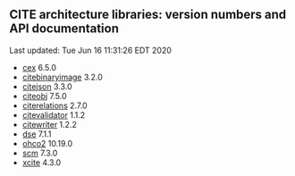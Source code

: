 ## CITE architecture libraries: version numbers and API documentation

Last updated: Tue Jun 16 11:31:26 EDT 2020



  - [cex](cex/api/edu/holycross/shot/cex/index.html) 6.5.0
  - [citebinaryimage](citebinaryimage/api/edu/holycross/shot/citebinaryimage/index.html) 3.2.0
  - [citejson](CITE-JSON/api/edu/holycross/shot/citejson/index.html) 3.3.0
  - [citeobj](citeobj/api/edu/holycross/shot/citeobj/index.html) 7.5.0
  - [citerelations](citerelations/api/edu/holycross/shot/citerelation/index.html) 2.7.0
  - [citevalidator](citerelations/api/edu/holycross/shot/citevalidator/index.html) 1.1.2
  - [citewriter](citewriter/api/edu/furman/classics/citewriter/index.html) 1.2.2
  - [dse](dse/api/edu/holycross/shot/dse/index.html) 7.1.1
  - [ohco2](ohco2/api/edu/holycross/shot/ohco2/index.html) 10.19.0
  - [scm](scm/api/edu/holycross/shot/scm/index.html) 7.3.0
  - [xcite](xcite/api/edu/holycross/shot/cite/index.html) 4.3.0

